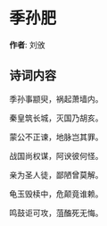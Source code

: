 # 季孙肥

**作者**: 刘攽

## 诗词内容

季孙事颛臾，祸起萧墙内。

秦皇筑长城，灭国乃胡亥。

蒙公不正谏，地脉岂其罪。

战国尚权谋，阿谀彼何怪。

亲为圣人徒，鄙陋曾莫解。

龟玉毁椟中，危颠竟谁赖。

鸣鼓讵可攻，菹醢死无悔。

